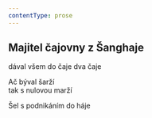 ```yaml
---
contentType: prose
---
```


## Majitel čajovny z Šanghaje

dával všem do čaje dva čaje

Ač býval šarží  
tak s nulovou marží

Šel s podnikáním do háje
